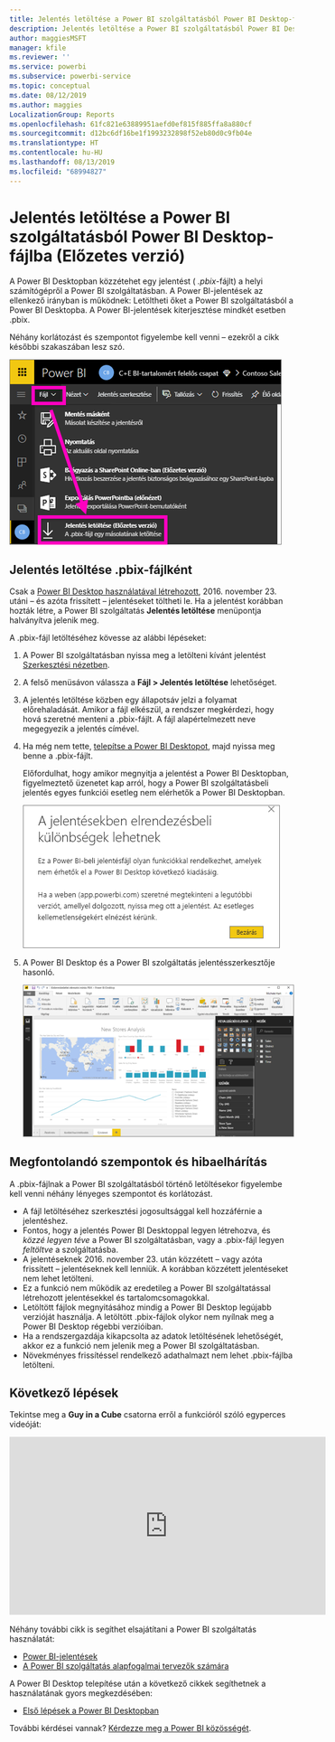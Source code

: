 ```yaml
---
title: Jelentés letöltése a Power BI szolgáltatásból Power BI Desktop-fájlba (Előzetes verzió)
description: Jelentés letöltése a Power BI szolgáltatásból Power BI Desktop-fájlba
author: maggiesMSFT
manager: kfile
ms.reviewer: ''
ms.service: powerbi
ms.subservice: powerbi-service
ms.topic: conceptual
ms.date: 08/12/2019
ms.author: maggies
LocalizationGroup: Reports
ms.openlocfilehash: 61fc821e63889951aefd0ef815f885ffa8a880cf
ms.sourcegitcommit: d12bc6df16be1f1993232898f52eb80d0c9fb04e
ms.translationtype: HT
ms.contentlocale: hu-HU
ms.lasthandoff: 08/13/2019
ms.locfileid: "68994827"
---
```

# <a name="download-a-report-from-the-power-bi-service-to-power-bi-desktop-preview"></a>Jelentés letöltése a Power BI szolgáltatásból Power BI Desktop-fájlba (Előzetes verzió)
A Power BI Desktopban közzétehet egy jelentést ( *.pbix*-fájlt) a helyi számítógépről a Power BI szolgáltatásban. A Power BI-jelentések az ellenkező irányban is működnek: Letöltheti őket a Power BI szolgáltatásból a Power BI Desktopba. A Power BI-jelentések kiterjesztése mindkét esetben .pbix.

Néhány korlátozást és szempontot figyelembe kell venni – ezekről a cikk későbbi szakaszában lesz szó.

![Fájl legördülő menü](media/service-export-to-pbix/power-bi-file-export.png)

## <a name="download-the-report-as-a-pbix-file"></a>Jelentés letöltése .pbix-fájlként

Csak a [Power BI Desktop használatával létrehozott](guided-learning/publishingandsharing.yml?tutorial-step=2), 2016. november 23. utáni – és azóta frissített – jelentéseket töltheti le. Ha a jelentést korábban hozták létre, a Power BI szolgáltatás **Jelentés letöltése** menüpontja halványítva jelenik meg.

A .pbix-fájl letöltéséhez kövesse az alábbi lépéseket:

1. A Power BI szolgáltatásban nyissa meg a letölteni kívánt jelentést [Szerkesztési nézetben](https://docs.microsoft.com/power-bi/service-interact-with-a-report-in-editing-view).

2. A felső menüsávon válassza a **Fájl > Jelentés letöltése** lehetőséget.
   
3. A jelentés letöltése közben egy állapotsáv jelzi a folyamat előrehaladását. Amikor a fájl elkészül, a rendszer megkérdezi, hogy hová szeretné menteni a .pbix-fájlt. A fájl alapértelmezett neve megegyezik a jelentés címével.
   
4. Ha még nem tette, [telepítse a Power BI Desktopot](desktop-get-the-desktop.md), majd nyissa meg benne a .pbix-fájlt.
   
    Előfordulhat, hogy amikor megnyitja a jelentést a Power BI Desktopban, figyelmeztető üzenetet kap arról, hogy a Power BI szolgáltatásbeli jelentés egyes funkciói esetleg nem elérhetők a Power BI Desktopban.
   
    ![Figyelmeztető párbeszédpanel](media/service-export-to-pbix/power-bi-export-to-pbix_2.png)

5. A Power BI Desktop és a Power BI szolgáltatás jelentésszerkesztője hasonló.  
   
    ![A Power BI Desktop jelentésszerkesztője](media/service-export-to-pbix/power-bi-desktop.png)

## <a name="considerations-and-troubleshooting"></a>Megfontolandó szempontok és hibaelhárítás
A .pbix-fájlnak a Power BI szolgáltatásból történő letöltésekor figyelembe kell venni néhány lényeges szempontot és korlátozást.

* A fájl letöltéséhez szerkesztési jogosultsággal kell hozzáférnie a jelentéshez.
* Fontos, hogy a jelentés Power BI Desktoppal legyen létrehozva, és *közzé legyen téve* a Power BI szolgáltatásban, vagy a .pbix-fájl legyen *feltöltve* a szolgáltatásba.
* A jelentéseknek 2016. november 23. után közzétett – vagy azóta frissített – jelentéseknek kell lenniük. A korábban közzétett jelentéseket nem lehet letölteni.
* Ez a funkció nem működik az eredetileg a Power BI szolgáltatással létrehozott jelentésekkel és tartalomcsomagokkal.
* Letöltött fájlok megnyitásához mindig a Power BI Desktop legújabb verzióját használja. A letöltött .pbix-fájlok olykor nem nyílnak meg a Power BI Desktop régebbi verzióiban.
* Ha a rendszergazdája kikapcsolta az adatok letöltésének lehetőségét, akkor ez a funkció nem jelenik meg a Power BI szolgáltatásban.
* Növekményes frissítéssel rendelkező adathalmazt nem lehet .pbix-fájlba letölteni.

## <a name="next-steps"></a>Következő lépések
Tekintse meg a **Guy in a Cube** csatorna erről a funkcióról szóló egyperces videóját:

<iframe width="560" height="315" src="https://www.youtube.com/embed/ymWqU5jiUl0" frameborder="0" allowfullscreen></iframe>

Néhány további cikk is segíthet elsajátítani a Power BI szolgáltatás használatát:

* [Power BI-jelentések](consumer/end-user-reports.md)
* [A Power BI szolgáltatás alapfogalmai tervezők számára](service-basic-concepts.md)

A Power BI Desktop telepítése után a következő cikkek segíthetnek a használatának gyors megkezdésében:

* [Első lépések a Power BI Desktopban](desktop-getting-started.md)

További kérdései vannak? [Kérdezze meg a Power BI közösségét](http://community.powerbi.com/).

